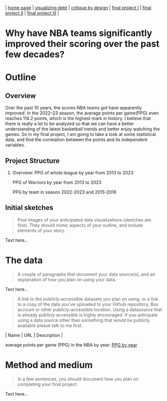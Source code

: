| [home page](https://cmustudent.github.io/tswd-portfolio-templates/) | [visualizing debt](visualizing-government-debt) | [critique by design](critique-by-design) | [final project I](final-project-part-one) | [final project II](final-project-part-two) | [final project III](final-project-part-three) |
# Why have NBA teams significantly improved their scoring over the past few decades?

# Outline

## Overview
Over the past 10 years, the scores NBA teams got have apparently improved. In the 2022–23 season, the average points per game(PPG) even reaches 114.2 points, which is the highest mark in history. I believe that there is really a lot to be analyzed so that we can have a better understanding of the latest basketball trends and better enjoy watching the games. So in my final project, I am going to take a look at some statistical data, and find the correlation between the points and its independent variables. 

## Project Structure
1. Overview:
   PPG of whole league by year from 2013 to 2023

   PPG of Warriors by year from 2013 to 2023

   PPG by team in season 2022-2023 and 2015-2016
   


## Initial sketches
> Post images of your anticipated data visualizations (sketches are fine). They should mimic aspects of your outline, and include elements of your story.  

Text here...

# The data
> A couple of paragraphs that document your data source(s), and an explanation of how you plan on using your data. 

Text here...

> A link to the publicly-accessible datasets you plan on using, or a link to a copy of the data you've uploaded to your Github repository, Box account or other publicly-accessible location. Using a datasource that is already publicly accessible is highly encouraged.  If you anticipate using a data source other than something that would be publicly available please talk to me first. 

| Name | URL | Description |

average points per game (PPG) in the NBA by year: [PPG by year](https://www.sportskeeda.com/basketball/what-average-points-per-game-ppg-nba-year-looking-last-decade-evolution-scoring)

# Method and medium
> In a few sentences, you should document how you plan on completing your final project. 

Text here...
